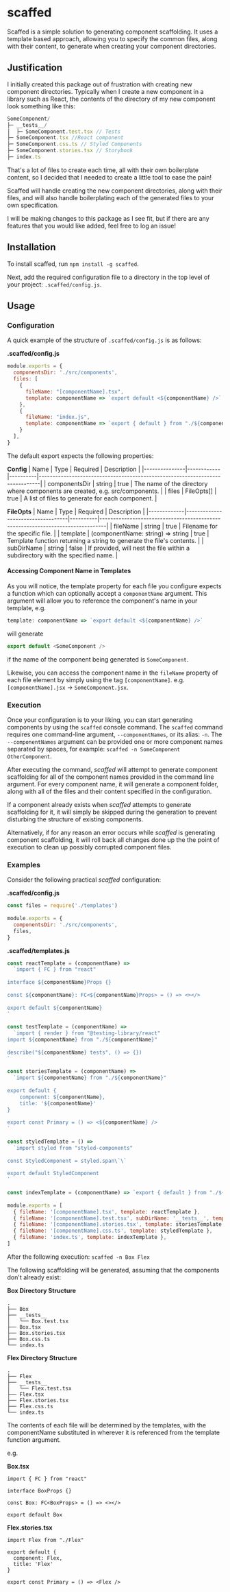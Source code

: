 # scaffed

Scaffed is a simple solution to generating component scaffolding. It uses a template based approach, allowing you to specify the common files, along with their content, to generate when creating your component directories.

## Justification
I initially created this package out of frustration with creating new component directories. Typically when I create a new component in a library such as React, the contents of the directory of my new component look something like this:

```js
SomeComponent/
├─ __tests__/
│  ├─ SomeComponent.test.tsx // Tests
├─ SomeComponent.tsx //React component
├─ SomeComponent.css.ts // Styled Components
├─ SomeComponent.stories.tsx // Storybook
├─ index.ts
```

That's a lot of files to create each time, all with their own boilerplate content, so I decided that I needed to create a little tool to ease the pain!

Scaffed will handle creating the new component directories, along with their files, and will also handle boilerplating each of the generated files to your own specification.

I will be making changes to this package as I see fit, but if there are any features that you would like added, feel free to log an issue!

## Installation

To install scaffed, run `npm install -g scaffed`.

Next, add the required configuration file to a directory in the top level of your project: `.scaffed/config.js`.

## Usage


### Configuration

A quick example of the structure of `.scaffed/config.js` is as follows:

__.scaffed/config.js__
```js
module.exports = {
  componentsDir: './src/components',
  files: [
    {
      fileName: "[componentName].tsx",
      template: componentName => `export default <${componentName} />`
    },
    {
      fileName: "index.js",
      template: componentName => `export { default } from "./${componentName}"`
    }
  ],
}
```

The default export expects the following properties:

__Config__
| Name          | Type       | Required | Description                                                                  |
|---------------|------------|----------|------------------------------------------------------------------------------|
| componentsDir | string     | true     | The name of the directory where components are created, e.g. src/components. |
| files         | FileOpts[] | true     | A list of files to generate for each component.                              |

__FileOpts__
| Name        | Type                              | Required | Description                                                                    |
|-------------|-----------------------------------|----------|--------------------------------------------------------------------------------|
| fileName    | string                            | true     | Filename for the specific file.                                                |
| template    | (componentName: string) => string | true     | Template function returning a string to generate the file's contents.          |
| subDirName  | string                            | false    | If provided, will nest the file within a subdirectory with the specified name. |

#### Accessing Component Name in Templates

As you will notice, the template property for each file you configure expects a function which can optionally accept a `componentName` argument. This argument will allow you to reference the component's name in your template, e.g.

```js
template: componentName => `export default <${componentName} />`
```

will generate 

```js
export default <SomeComponent />
```

if the name of the component being generated is `SomeComponent`.

Likewise, you can access the component name in the `fileName` property of each file element by simply using the tag `[componentName]`.
e.g. `[componentName].jsx` -> `SomeComponent.jsx`.

### Execution

Once your configuration is to your liking, you can start generating components by using the `scaffed` console command. The `scaffed` command requires one command-line argument, `--componentNames`, or its alias: `-n`. The `--componentNames` argument can be provided one or more component names separated by spaces, for example: `scaffed -n SomeComponent OtherComponent`.

After executing the command, _scaffed_ will attempt to generate component scaffolding for all of the component names provided in the command line argument. For every component name, it will generate a component folder, along with all of the files and their content specified in the configuration.

If a component already exists when _scaffed_ attempts to generate scaffolding for it, it will simply be skipped during the generation to prevent disturbing the structure of existing components.

Alternatively, if for any reason an error occurs while _scaffed_ is generating component scaffolding, it will roll back all changes done up the the point of execution to clean up possibly corrupted component files.

### Examples

Consider the following practical _scaffed_ configuration:

__.scaffed/config.js__
```js
const files = require('./templates')
​
module.exports = {
  componentsDir: './src/components',
  files,
}
```

__.scaffed/templates.js__
```js
const reactTemplate = (componentName) =>
  `import { FC } from "react"
  
interface ${componentName}Props {}
​
const ${componentName}: FC<${componentName}Props> = () => <></>
​
export default ${componentName}
`
​
const testTemplate = (componentName) =>
  `import { render } from "@testing-library/react"
import ${componentName} from "./${componentName}"
​
describe("${componentName} tests", () => {})
`
​
const storiesTemplate = (componentName) =>
  `import ${componentName} from "./${componentName}"
​
export default {
    component: ${componentName},
    title: '${componentName}'
}
​
export const Primary = () => <${componentName} />
`
​
const styledTemplate = () =>
  `import styled from "styled-components"
​
const StyledComponent = styled.span\`\`
​
export default StyledComponent
`
​
const indexTemplate = (componentName) => `export { default } from "./${componentName}"`
​
module.exports = [
  { fileName: '[componentName].tsx', template: reactTemplate },
  { fileName: '[componentName].test.tsx', subDirName: '__tests__', template: testTemplate },
  { fileName: '[componentName].stories.tsx', template: storiesTemplate },
  { fileName: '[componentName].css.ts', template: styledTemplate },
  { fileName: 'index.ts', template: indexTemplate },
]
```

After the following execution: `scaffed -n Box Flex`

The following scaffolding will be generated, assuming that the components don't already exist:

__Box Directory Structure__
```
.
├── Box
├── __tests__
│   └── Box.test.tsx
├── Box.tsx
├── Box.stories.tsx
├── Box.css.ts
└── index.ts
```

__Flex Directory Structure__
```
.
├── Flex
├── __tests__
│   └── Flex.test.tsx
├── Flex.tsx
├── Flex.stories.tsx
├── Flex.css.ts
└── index.ts
```

The contents of each file will be determined by the templates, with the componentName substituted in wherever it is referenced from the template function argument.

e.g.

__Box.tsx__
```tsx
import { FC } from "react"

interface BoxProps {}

const Box: FC<BoxProps> = () => <></>

export default Box
```

__Flex.stories.tsx__
```tsx
import Flex from "./Flex"
​
export default {
  component: Flex,
  title: 'Flex'
}
​
export const Primary = () => <Flex />
```